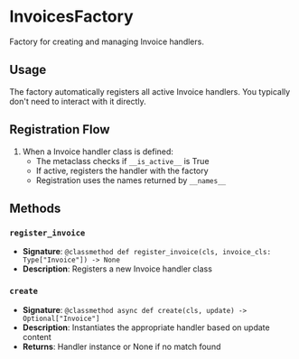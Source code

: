 # InvoicesFactory

Factory for creating and managing Invoice handlers.

## Usage

The factory automatically registers all active Invoice handlers. 
You typically don't need to interact with it directly.

## Registration Flow

1. When a Invoice handler class is defined:
   - The metaclass checks if `__is_active__` is True
   - If active, registers the handler with the factory
   - Registration uses the names returned by `__names__`

## Methods

### `register_invoice`
- **Signature**: `@classmethod def register_invoice(cls, invoice_cls: Type["Invoice"]) -> None`
- **Description**: Registers a new Invoice handler class

### `create`
- **Signature**: `@classmethod async def create(cls, update) -> Optional["Invoice"]`
- **Description**: Instantiates the appropriate handler based on update content
- **Returns**: Handler instance or None if no match found
